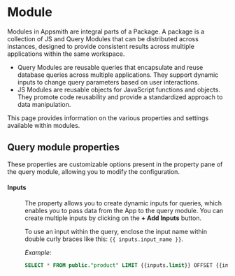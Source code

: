 # Module

Modules in Appsmith are integral parts of a Package. A package is a collection of JS and Query Modules that can be distributed across instances, designed to provide consistent results across multiple applications within the same workspace. 

* Query Modules are reusable queries that encapsulate and reuse database queries across multiple applications. They support dynamic inputs to change query parameters based on user interactions.
* JS Modules are reusable objects for JavaScript functions and objects. They promote code reusability and provide a standardized approach to data manipulation.


This page provides information on the various properties and settings available within modules.



## Query module properties

These properties are customizable options present in the property pane of the query module, allowing you to modify the configuration.

#### Inputs

<dd>

The property allows you to create dynamic inputs for queries, which enables you to pass data from the App to the query module. You can create multiple inputs by clicking on the **+ Add Inputs** button.

To use an input within the query, enclose the input name within double curly braces like this: `{{ inputs.input_name }}`.

<ZoomImage
  src="/img/INPUT-pack-.png" 
  alt="Inputs image"
  caption=""
/>


*Example:*

```sql
SELECT * FROM public."product" LIMIT {{inputs.limit}} OFFSET {{inputs.offset}};
```



</dd>












